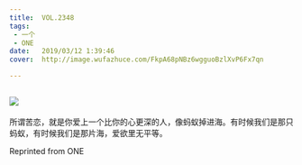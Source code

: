 ```yaml
---
title:	VOL.2348
tags:
 - 一个
 - ONE
date:	2019/03/12 1:39:46
cover:	http://image.wufazhuce.com/FkpA68pNBz6wgguoBzlXvP6Fx7qn

---
```

![](http://image.wufazhuce.com/FkpA68pNBz6wgguoBzlXvP6Fx7qn)
---

所谓苦恋，就是你爱上一个比你的心更深的人，像蚂蚁掉进海。有时候我们是那只蚂蚁，有时候我们是那片海，爱欲里无平等。
 
Reprinted from ONE
